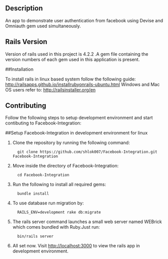 

## Description

An app to demonstrate user authentication from facebook using Devise and Omniauth gem used simultaneously.

## Rails Version
Version of rails used in this project is 4.2.2 .A gem file containing the version numbers of each gem used in this application is present. 

##Installation

To install rails in linux based system follow the following guide: http://railsapps.github.io/installrubyonrails-ubuntu.html
Windows and Mac OS users refer to: http://railsinstaller.org/en 

## Contributing
Follow the following steps to setup development environment and start contibuting to Facebook-Integration:

##Setup Facebook-Integration in development environment for linux

1. Clone the repository by running the following command:     
  
         git clone https://github.com/shlok007/Facebook-Integration.git Facebook-Integration

2. Move inside the directory of Facebook-Integration:
         
         cd Facebook-Integration

3. Run the following to install all required gems:
         
         bundle install

4. To use database run migration by:
         
         RAILS_ENV=development rake db:migrate

5. The rails server command launches a small web server named WEBrick which comes bundled with Ruby.Just run:
         
         bin/rails server

6. All set now. Visit [http://localhost:3000][localhost] to view the rails app in development environment.

[localhost]: http://localhost:3000
